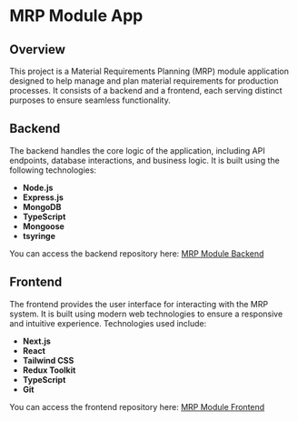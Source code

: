 # MRP Module App

## Overview
This project is a Material Requirements Planning (MRP) module application designed to help manage and plan material requirements for production processes. It consists of a backend and a frontend, each serving distinct purposes to ensure seamless functionality.

## Backend
The backend handles the core logic of the application, including API endpoints, database interactions, and business logic. It is built using the following technologies:
- **Node.js**
- **Express.js**
- **MongoDB**
- **TypeScript**
- **Mongoose**
- **tsyringe**

You can access the backend repository here: [MRP Module Backend](https://github.com/abdulkadirozyurt/MRPModuleApp)

## Frontend
The frontend provides the user interface for interacting with the MRP system. It is built using modern web technologies to ensure a responsive and intuitive experience. Technologies used include:
- **Next.js**
- **React**
- **Tailwind CSS**
- **Redux Toolkit**
- **TypeScript**
- **Git**

You can access the frontend repository here: [MRP Module Frontend](https://github.com/abdulkadirozyurt/MRPFrontend)
